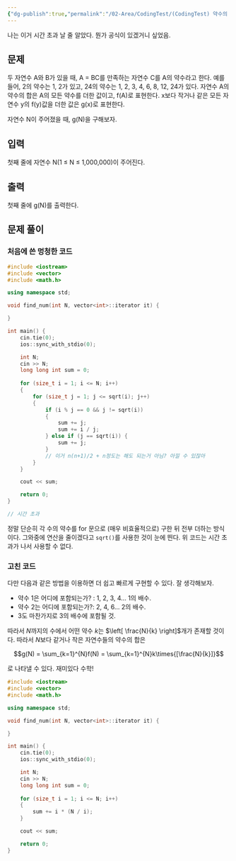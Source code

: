 ```yaml
---
{"dg-publish":true,"permalink":"/02-Area/CodingTest/(CodingTest) 약수의 합/","noteIcon":"","created":"2025-03-15T15:42:58.455+09:00","updated":"2025-04-01T22:46:19.040+09:00"}
---
```



나는 이거 시간 초과 날 줄 알았다. 뭔가 공식이 있겠거니 싶었음.

## 문제

두 자연수 A와 B가 있을 때, A = BC를 만족하는 자연수 C를 A의 약수라고 한다. 예를 들어, 2의 약수는 1, 2가 있고, 24의 약수는 1, 2, 3, 4, 6, 8, 12, 24가 있다. 자연수 A의 약수의 합은 A의 모든 약수를 더한 값이고, f(A)로 표현한다. x보다 작거나 같은 모든 자연수 y의 f(y)값을 더한 값은 g(x)로 표현한다.

자연수 N이 주어졌을 때, g(N)을 구해보자.

## 입력

첫째 줄에 자연수 N(1 ≤ N ≤ 1,000,000)이 주어진다.

## 출력

첫째 줄에 g(N)를 출력한다.

## 문제 풀이

### 처음에 쓴 멍청한 코드

```cpp
#include <iostream>
#include <vector>
#include <math.h>

using namespace std;

void find_num(int N, vector<int>::iterator it) {

}

int main() {
    cin.tie(0);
    ios::sync_with_stdio(0);

    int N;
    cin >> N;
    long long int sum = 0;
    
    for (size_t i = 1; i <= N; i++)
    {
        for (size_t j = 1; j <= sqrt(i); j++)
        {
            if (i % j == 0 && j != sqrt(i)) 
            {
                sum += j;
                sum += i / j;
            } else if (j == sqrt(i)) {
                sum += j;
            }
            // 이거 n(n+1)/2 + n정도는 해도 되는거 아님? 아낄 수 있잖아
        }
    }

    cout << sum;    

    return 0;
}

// 시간 초과
```

정말 단순히 각 수의 약수를 for 문으로 (매우 비효율적으로) 구한 뒤 전부 더하는 방식이다. 그와중에 연산을 줄이겠다고 `sqrt()`를 사용한 것이 눈에 띈다.
위 코드는 시간 초과가 나서 사용할 수 없다. 

### 고친 코드

다만 다음과 같은 방법을 이용하면 더 쉽고 빠르게 구현할 수 있다. 잘 생각해보자.

- 약수 1은 어디에 포함되는가? : 1, 2, 3, 4... 1의 배수.
- 약수 2는 어디에 포함되는가?: 2, 4, 6... 2의 배수.
- 3도 마찬가지로 3의 배수에 포함될 것.

따라서 $N$까지의 수에서 어떤 약수 $k$는 $\left[ \frac{N}{k} \right]$개가 존재할 것이다. 따라서 $N$보다 같거나 작은 자연수들의 약수의 합은

$$g(N) = \sum_{k=1}^{N}f(N) = \sum_{k=1}^{N}k\times{[\frac{N}{k}]}$$

로 나타낼 수 있다. 재미있다 수학!

```cpp
#include <iostream>
#include <vector>
#include <math.h>

using namespace std;

void find_num(int N, vector<int>::iterator it) {

}

int main() {
    cin.tie(0);
    ios::sync_with_stdio(0);

    int N;
    cin >> N;
    long long int sum = 0;
    
    for (size_t i = 1; i <= N; i++)
    {
        sum += i * (N / i);
    }

    cout << sum;    

    return 0;
}
```
